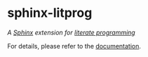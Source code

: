# sphinx-litprog

*A [Sphinx](https://www.sphinx-doc.org) extension for [literate programming](https://en.wikipedia.org/wiki/Literate_programming)*

For details, please refer to the [documentation](https://sphinx-litprog.readthedocs.io).
